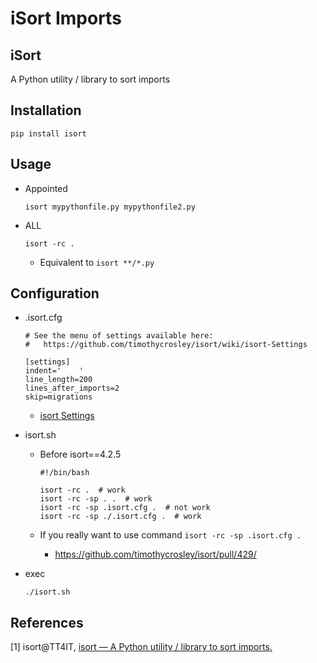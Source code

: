 # iSort Imports

## iSort

A Python utility / library to sort imports

## Installation

```shell
pip install isort
```

## Usage

* Appointed

  ```shell
  isort mypythonfile.py mypythonfile2.py
  ```

* ALL

  ```shell
  isort -rc .
  ```

  * Equivalent to ``isort **/*.py``


## Configuration

* .isort.cfg

  ```
  # See the menu of settings available here:
  #   https://github.com/timothycrosley/isort/wiki/isort-Settings

  [settings]
  indent='    '
  line_length=200
  lines_after_imports=2
  skip=migrations
  ```

  * [isort Settings](https://github.com/timothycrosley/isort/wiki/isort-Settings)

* isort.sh

  * Before isort==4.2.5

    ```shell
    #!/bin/bash

    isort -rc .  # work
    isort -rc -sp . .  # work
    isort -rc -sp .isort.cfg .  # not work
    isort -rc -sp ./.isort.cfg .  # work
    ```

  * If you really want to use command ``isort -rc -sp .isort.cfg .``

    * https://github.com/timothycrosley/isort/pull/429/

* exec

  ```shell
  ./isort.sh
  ```

## References

[1] isort@TT4IT, [isort — A Python utility / library to sort imports.](http://tt4it.com/resources/discuss/2302/)

